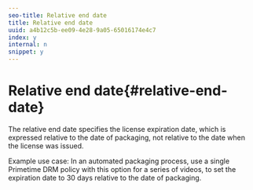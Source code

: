 ```yaml
---
seo-title: Relative end date
title: Relative end date
uuid: a4b12c5b-ee09-4e28-9a05-65016174e4c7
index: y
internal: n
snippet: y
---
```


# Relative end date{#relative-end-date}

The relative end date specifies the license expiration date, which is expressed relative to the date of packaging, not relative to the date when the license was issued.

Example use case: In an automated packaging process, use a single Primetime DRM policy with this option for a series of videos, to set the expiration date to 30 days relative to the date of packaging. 
